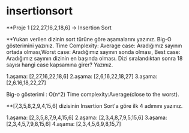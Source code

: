 # insertionsort

**Proje 1
[22,27,16,2,18,6] -> Insertion Sort

**Yukarı verilen dizinin sort türüne göre aşamalarını yazınız.
Big-O gösterimini yazınız.
Time Complexity: Average case: Aradığımız sayının ortada olması,Worst case: Aradığımız sayının sonda olması, Best case: Aradığımız sayının dizinin en başında olması.
Dizi sıralandıktan sonra 18 sayısı hangi case kapsamına girer? Yazınız.

1.aşama:
 [2,27,16,22,18,6]
2.aşama:
 [2,6,16,22,18,27]
3.aşama:
 [2,6.16,18,22,27]
 
Big-o gösterimi : O(n^2)
Time complexity:Average(close to the worst).

**[7,3,5,8,2,9,4,15,6] dizisinin Insertion Sort'a göre ilk 4 adımını yazınız. 

1.aşama:
[2,3,5,8,7,9,4,15,6] 
2.aşama:
[2,3,4,8,7,9,5,15,6]
3.aşama:
[2,3,4,5,7,9,8,15,6]
4.aşama:
[2,3,4,5,6,9,8,15,7]



